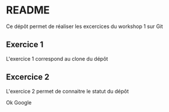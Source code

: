 # README

Ce dépôt permet de réaliser les excercices du workshop 1 sur Git

## Exercice 1

L'exercice 1 correspond au clone du dépôt

## Excercice 2

L'exercice 2 permet de connaitre le statut du dépôt

Ok Google
